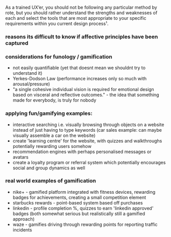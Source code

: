 As a trained UX’er, you should not be following any particular method by rote, but you should rather understand the strengths and weaknesses of each and select the tools that are most appropriate to your specific requirements within you current design process¹.

### reasons its difficult to know if affective principles have been captured

### considerations for funology / gamification
- not easily quantifiable (yet that doesnt mean we shouldnt try to understand it)
- Yerkes-Dodson Law (performance increases only so much with arousal/pressure)
- "a single cohesive individual vision is required for emotional design based on visceral and reflective outcomes." - the idea that something made for everybody, is truly for nobody

### applying fun/gamifying examples:
- interactive searching i.e. visually browsing through objects on a website instead of just having to type keywords (car sales example: can maybe visually assemble a car on the website)
- create 'learning centre' for the website, with quizzes and walkthroughs potentially rewarding users somehow
- recommendation engines with perhaps personalised messages or avatars
- create a loyalty program or referral system which potentially encourages social and group dynamics as well

### real world examples of gamification
- nike+ - gamified platform integrated with fitness devices, rewarding badges for achievements, creating a small competition element
- starbucks rewards - point-based system based off purchases
- linkedin - profile completion %, quizzes to earn 'linkedin approved' badges (both somewhat serious but realistically still a gamified approach)
- waze - gamifies driving through rewarding points for reporting traffic incidents